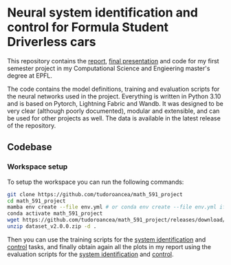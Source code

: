 # Neural system identification and control for Formula Student Driverless cars

This repository contains the [report](OANCEA_TUDOR_DPC_project_report.pdf), 
[final presentation](MATH_591_final_presentation.pdf) and code for my first semester 
project in my Computational Science and Engieering master's degree at EPFL.

The code contains the model definitions, training and evaluation scripts for the
neural networks used in the project. Everything is written in Python 3.10 and is 
based on Pytorch, Lightning Fabric and Wandb. It was designed to be very clear (although 
poorly documented), modular and extensible, and can be used for other projects
as well. The data is available in the latest release of the repository.

<!-- ## Project description

## Project results -->

## Codebase

### Workspace setup

To setup the workspace you can run the following commands:
```bash
git clone https://github.com/tudoroancea/math_591_project
cd math_591_project
mamba env create --file env.yml # or conda env create --file env.yml if you don't use mamba, but it's a shame not to use it since it's simply much MUCH faster
conda activate math_591_project
wget https://github.com/tudoroancea/math_591_project/releases/download/untagged-d3fb9058dc258922e9bc/dataset_v2.0.0.zip
unzip dataset_v2.0.0.zip -d .
```
Then you can use the training scripts for the [system identification](train_sysid.py) and [control](train_control.py) tasks,
and finally obtain again all the plots in my report using the evaluation scripts for the [system identification](sysid_experiments.py) and [control](control_experiments.py).